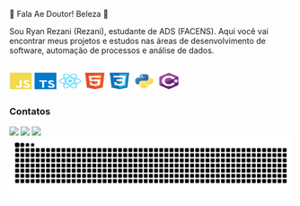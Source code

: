 🚀 Fala Ae Doutor! Beleza  👋

Sou Ryan Rezani (Rezani), estudante de ADS (FACENS).
Aqui você vai encontrar meus projetos e estudos nas áreas de desenvolvimento de software, automação de processos e análise de dados.

<div style="display: inline_block"><br>
  <img align="center" alt="Rafa-Js" height="30" width="40" src="https://raw.githubusercontent.com/devicons/devicon/master/icons/javascript/javascript-plain.svg">
  <img align="center" alt="Rafa-Ts" height="30" width="40" src="https://raw.githubusercontent.com/devicons/devicon/master/icons/typescript/typescript-plain.svg">
  <img align="center" alt="Rafa-React" height="30" width="40" src="https://raw.githubusercontent.com/devicons/devicon/master/icons/react/react-original.svg">
  <img align="center" alt="Rafa-HTML" height="30" width="40" src="https://raw.githubusercontent.com/devicons/devicon/master/icons/html5/html5-original.svg">
  <img align="center" alt="Rafa-CSS" height="30" width="40" src="https://raw.githubusercontent.com/devicons/devicon/master/icons/css3/css3-original.svg">
  <img align="center" alt="Rafa-Python" height="30" width="40" src="https://raw.githubusercontent.com/devicons/devicon/master/icons/python/python-original.svg">
  <img align="center" alt="Rafa-Csharp" height="30" width="40" src="https://raw.githubusercontent.com/devicons/devicon/master/icons/csharp/csharp-original.svg">
</div>
  
  ##

<h3 align="left"> Contatos </h3>
<div>
    <a href="https://www.linkedin.com/in/ryan-rezani-1b907b2bb" target="_blank"><img src="https://img.shields.io/badge/-LinkedIn-%230077B5?style=for-the-badge&logo=linkedin&logoColor=white" target="_blank"></a>
  <a href="https://www.instagram.com/ryanrezani" target="_blank"><img src="https://img.shields.io/badge/-Instagram-%23E4405F?style=for-the-badge&logo=instagram&logoColor=white" target="_blank"></a>
  <a href = "mailto:cancelaryanrezani@gmail.com"><img src="https://img.shields.io/badge/-Gmail-%23333?style=for-the-badge&logo=gmail&logoColor=white" target="_blank"></a>
</div>



<picture align="center">
  <source media="(prefers-color-scheme: dark)" srcset="https://raw.githubusercontent.com/rezaniryan/rezaniryan/output/github-contribution-grid-snake-dark.svg">
  <source media="(prefers-color-scheme: light)" srcset="https://raw.githubusercontent.com/rezaniryan/rezaniryan/output/github-contribution-grid-snake-dark.svg">
  <img align="center" alt="github contribution grid snake animation" src="https://raw.githubusercontent.com/rezaniryan/rezaniryan/output/github-contribution-grid-snake.svg">
</picture>

 
